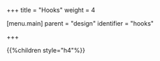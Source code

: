 +++
title = "Hooks"
weight = 4

[menu.main]
parent = "design"
identifier = "hooks"

+++

{{%children style="h4"%}}
